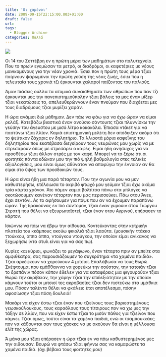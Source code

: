 ```yaml
---
title: 'Οι χαμένοι'
date: 2009-09-15T22:15:00.003+01:00
draft: false
url: 
tags:
  - Blogger Archive
categories: Παλιά
---
```


[![](https://blogger.googleusercontent.com/img/b/R29vZ2xl/AVvXsEg8TEBbqg89n9YbhVAR7LSlQmZnqD3FPKImC3Otzih4zk8BKdyyWJCr8LjGZVLWdNu_i6Q6zATzfXXVQi1t5y2S4TwQ-rNqi-owaOfQP5Vaf3p-cIiLKOnF2Bh_nmgTEeX3eKdZqEkiLnk/s400/Image+4.png)](https://blogger.googleusercontent.com/img/b/R29vZ2xl/AVvXsEg8TEBbqg89n9YbhVAR7LSlQmZnqD3FPKImC3Otzih4zk8BKdyyWJCr8LjGZVLWdNu_i6Q6zATzfXXVQi1t5y2S4TwQ-rNqi-owaOfQP5Vaf3p-cIiLKOnF2Bh_nmgTEeX3eKdZqEkiLnk/s1600-h/Image+4.png)  
  
Οι 14 του Σεττέβρη εν η πρώτη μέρα των μαθημάτων στο πολυτεχνείο. Που το πρωίν εγεμώσαν τα μετρό, οι διαδρόμοι, οι καφετέριες με νέους μανικομένους για την νέαν χρονιά. Έσιει πον η πρώτη τους μέρα τζιαι παίρνουν ψαρωμένοι την πρώτη γεύση της νέας ζωής, έσιει που η τελευταία τους χρονιά τζι έρκουνται χαλαροί παίζοντας του παλιούς.  
  
Άμαν πιάσεις ούλλα τα ατομικά συναισθήματα των αθρώπων που παν τζι έρκουνται μες την πανεπιστημιούπολην τζιαι βάλεις τα μες έναν μίξερ τζιαι νεκατώσεις τα, απελευθερώννουν έναν πνεύμαν που διαχέεται μες τους διαδρόμους τζιαι μυρίζει χαράν.  
  
Η ώρα ανάμισι διώ μάθημαν. Δεν πάω να φάω για να έχω ώραν να είμαι ρελάξ. Κατεβάζω βιαστικά έναν ανούσιο σάντουιτς τζιαι πλυννίσκω την γεύσην του άγευστου με μισό λίτρο κοκακόλα. Έπιασα ντάιετ για να παστύνω τζιαι λλίον. Καμιά επιστημονική μελέτη δεν απόδειξεν ακόμα ότι το ψεύτικον ζάχαρις εν δηλητήριο. Τα λλιοστά μόρια καφεΐνης του δηλητηρίου που εκατέβασα διεγείρουν τους νευρώνες μου χωρίς να με στρεσάρουν όπως με στρεσάρει ο καφές. Είμαι ήδη ανήσυχος για να προσθέσω τζιαι άλλον στρές με τον καφέ. Μπορεί να το ξέρω ότι οι φοιτητές πάντα εδώκαν μου την πιό ψηλή βαθμολογία στες τελικές αξιολογίσεις, μου είναι όμως αδύνατον να αποφύγω την έννοιαν αν θα είμαι στο ύψος των προσδοκιών τους.  
  
Η ώρα είναι ήδη μια παρά τέταρτον. Που την αγωνία μου να μεν καθυστερήσω, ετέλειωσα το ακριβό φτωχό μου γεύμαν τζιαι έχω ακόμα τρία κάρτα χρόνον. Άτε πάμεν καμιά βολτίτσα πάνω στα μπλόγκς να σκοτώσουμεν κανέναν τέταρτον που μας περισσεύκει. Πάω στου Άνευ, έχει σεντόνι. Ας το αφήσουμεν για πόψε που αν να έχουμεν παραπάνω ώραν. Της δρακούνας εν πιό σύντομον, τζιαι έναν γυρούιν στου Γιώργου Στρατή που θέλει να εξευρωπαϊστεί, τζιαι έναν στου Αγρινού, επέρασεν το κάρτον.  
  
Ισιώννω να πάω να έβρω την αίθουσα. Κοντεύκοντας στην κετρικήν πλατεία του κκάμπους ακούω φκιολιά τζιαι λαούτα. (μουσικήν ττάκκα ττούκκου, όππα όππα, ντούγκου ντούγκου, την οποίαν είμαι ανίκανος να ξεχωρήσω ίντα στυλ είναι για να σας πω).  
  
Κυρίες και κύριοι, φωνάζει το μεγάφωνο, έναν τέταρτο πριν αν μπείτε στα αμφιθέατρα, σας παρουσιάζουμεν το συγκρότημα «τα χαμένα παιδιά». Τζιαι αρκέφκουν να χορεύκουν 4 μιτσιοί. Επαλάβωσα να τους θωρώ. Σκέφτουμαι που εμάθθαιννα να χορεύκω την σούσταν, την τατσιάν τζιαι το δρεπάνιν πόσον κόπον έθελεν για να καταφέρεις μια φιγουρούαν τζιαι θωρώ την ακρίβειαν, την χάρην τζιαι την επιδεξιότηταν με την οποίαν κάμνουν τούτοι οι μιτσιοί τες ακροβασίες τζιαι δεν πιστεύκω στα μμάθκια μου. Πόσον ταλέντο θέλει να φκάλεις έτσι αποτέλεσμα, πόσην αφοσίωσην τζιαι πόση δουλειά!  
  
Μακάρι να είχεν έστω τζιαι έναν που τζιείνους τους βαριεστημένους γεωσκούλουκους, τους καραόλους τους τίτσιρους πον να χω μες την τάξην σε λλίον, που να είχεν έστω τζιαι το μισόν πάθος για τζιείνον που κάμνει. Τζιαι όμως, τούτοι είναι τα χαμένα παιδιά, ενώ οι τσαμπουκκάες πον να κάθουνται σαν τους χάσκες να με ακούουν θα είναι η μέλλουσα ελίτ της χώρας.  
  
Ά μάνα μου τζιαι επέρασεν η ώρα τζιαι εν να πάω καθυστερημένος μες την αιθουσαν. Βουρώ να φτάσω τζιαι φήννω σας να καμαρώστε τα χαμένα παιδιά. (όχι βέβαια τους φοιτητές μου)
